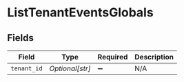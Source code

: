 # ListTenantEventsGlobals


## Fields

| Field              | Type               | Required           | Description        |
| ------------------ | ------------------ | ------------------ | ------------------ |
| `tenant_id`        | *Optional[str]*    | :heavy_minus_sign: | N/A                |